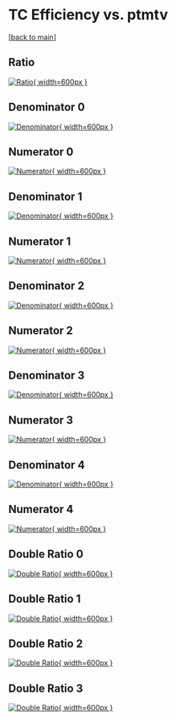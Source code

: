 # TC Efficiency vs. ptmtv

[[back to main](./)]



## Ratio

[![Ratio](../mtv/var/TC_base_13_0_eff_ptmtv.png){ width=600px }](../mtv/var/TC_base_13_0_eff_ptmtv.pdf)

## Denominator 0

[![Denominator](../mtv/den/TC_base_13_0_eff_ptmtv_den0.png){ width=600px }](../mtv/den/TC_base_13_0_eff_ptmtv_den0.pdf)

## Numerator 0

[![Numerator](../mtv/num/TC_base_13_0_eff_ptmtv_num0.png){ width=600px }](../mtv/num/TC_base_13_0_eff_ptmtv_num0.pdf)

## Denominator 1

[![Denominator](../mtv/den/TC_base_13_0_eff_ptmtv_den1.png){ width=600px }](../mtv/den/TC_base_13_0_eff_ptmtv_den1.pdf)

## Numerator 1

[![Numerator](../mtv/num/TC_base_13_0_eff_ptmtv_num1.png){ width=600px }](../mtv/num/TC_base_13_0_eff_ptmtv_num1.pdf)

## Denominator 2

[![Denominator](../mtv/den/TC_base_13_0_eff_ptmtv_den2.png){ width=600px }](../mtv/den/TC_base_13_0_eff_ptmtv_den2.pdf)

## Numerator 2

[![Numerator](../mtv/num/TC_base_13_0_eff_ptmtv_num2.png){ width=600px }](../mtv/num/TC_base_13_0_eff_ptmtv_num2.pdf)

## Denominator 3

[![Denominator](../mtv/den/TC_base_13_0_eff_ptmtv_den3.png){ width=600px }](../mtv/den/TC_base_13_0_eff_ptmtv_den3.pdf)

## Numerator 3

[![Numerator](../mtv/num/TC_base_13_0_eff_ptmtv_num3.png){ width=600px }](../mtv/num/TC_base_13_0_eff_ptmtv_num3.pdf)

## Denominator 4

[![Denominator](../mtv/den/TC_base_13_0_eff_ptmtv_den4.png){ width=600px }](../mtv/den/TC_base_13_0_eff_ptmtv_den4.pdf)

## Numerator 4

[![Numerator](../mtv/num/TC_base_13_0_eff_ptmtv_num4.png){ width=600px }](../mtv/num/TC_base_13_0_eff_ptmtv_num4.pdf)

## Double Ratio 0

[![Double Ratio](../mtv/ratio/TC_base_13_0_eff_ptmtv_ratio0.png){ width=600px }](../mtv/ratio/TC_base_13_0_eff_ptmtv_ratio0.pdf)

## Double Ratio 1

[![Double Ratio](../mtv/ratio/TC_base_13_0_eff_ptmtv_ratio1.png){ width=600px }](../mtv/ratio/TC_base_13_0_eff_ptmtv_ratio1.pdf)

## Double Ratio 2

[![Double Ratio](../mtv/ratio/TC_base_13_0_eff_ptmtv_ratio2.png){ width=600px }](../mtv/ratio/TC_base_13_0_eff_ptmtv_ratio2.pdf)

## Double Ratio 3

[![Double Ratio](../mtv/ratio/TC_base_13_0_eff_ptmtv_ratio3.png){ width=600px }](../mtv/ratio/TC_base_13_0_eff_ptmtv_ratio3.pdf)

